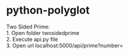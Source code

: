 # python-polyglot

Two Sided Prime:  
	1. Open folder twosidedprime  
	2. Execute api.py file  
	3. Open url localhost:5000/api/prime?number=<number>  
